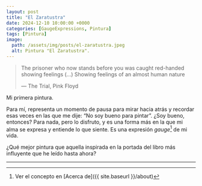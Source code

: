 ```yaml
---
layout: post
title: "El Zaratustra"
date: 2024-12-10 10:00:00 +0000
categories: [GaugeExpressions, Pintura]
tags: [Pintura]
image:
  path: /assets/img/posts/el-zaratustra.jpeg
  alt: Pintura "El Zaratustra".
---
```


> The prisoner who now stands before you was caught red-handed showing feelings (...)
>Showing feelings of an almost human nature
>
> —  The Trial, Pink Floyd

Mi primera pintura. 

Para mí, representa un momento de pausa para mirar hacia atrás y recordar esas veces en las que me dije: “No soy bueno para pintar”. ¿Soy bueno, entonces? Para nada, pero lo disfruto, y es una forma más en la que mi alma se expresa y entiende lo que siente. Es una expresión *gauge*[^1] de mi vida.

¿Qué mejor pintura que aquella inspirada en la portada del libro más influyente que he leído hasta ahora?

---

[^1]: Ver el concepto en [Acerca de]({{ site.baseurl }}/about)